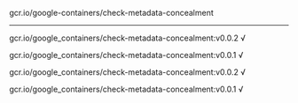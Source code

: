 gcr.io/google-containers/check-metadata-concealment 

----
gcr.io/google_containers/check-metadata-concealment:v0.0.2 √

gcr.io/google_containers/check-metadata-concealment:v0.0.1 √

gcr.io/google_containers/check-metadata-concealment:v0.0.2 √

gcr.io/google_containers/check-metadata-concealment:v0.0.1 √

